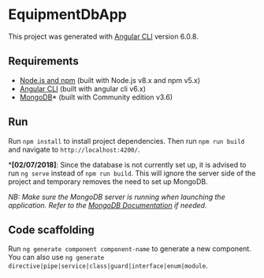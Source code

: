 # EquipmentDbApp

This project was generated with [Angular CLI](https://github.com/angular/angular-cli) version 6.0.8.

## Requirements

- [Node.js and npm](https://nodejs.org/en/) (built with Node.js v8.x and npm v5.x)
- [Angular CLI](https://angular.io/) (built with angular cli v6.x)
- [MongoDB](https://www.mongodb.com/download-center)* (built with Community edition v3.6)

## Run

Run `npm install` to install project dependencies.
Then run `npm run build` and navigate to `http://localhost:4200/`.

\***[02/07/2018]**: Since the database is not currently set up, it is advised to run `ng serve` instead of `npm run build`. This will ignore the server side of the project and temporary removes the need to set up MongoDB.

*NB: Make sure the MongoDB server is running when launching the application. Refer to the [MongoDB Documentation](https://docs.mongodb.com/) if needed.*

## Code scaffolding

Run `ng generate component component-name` to generate a new component. You can also use `ng generate directive|pipe|service|class|guard|interface|enum|module`.
